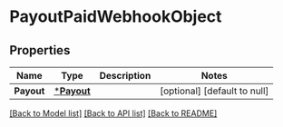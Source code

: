 # PayoutPaidWebhookObject

## Properties
Name | Type | Description | Notes
------------ | ------------- | ------------- | -------------
**Payout** | [***Payout**](Payout.md) |  | [optional] [default to null]

[[Back to Model list]](../README.md#documentation-for-models) [[Back to API list]](../README.md#documentation-for-api-endpoints) [[Back to README]](../README.md)

